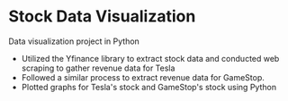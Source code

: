 # Stock Data Visualization
Data visualization project in Python
- Utilized the Yfinance library to extract stock data and conducted web scraping to gather revenue data for Tesla
- Followed a similar process to extract revenue data for GameStop.
- Plotted graphs for Tesla's stock and GameStop's stock using Python
